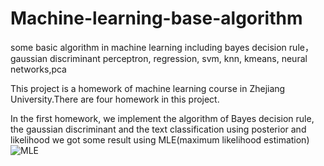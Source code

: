 # Machine-learning-base-algorithm
some basic algorithm in machine learning including bayes decision rule， gaussian discriminant perceptron, regression, svm, knn, kmeans, neural networks,pca

This project is a homework of machine learning course in Zhejiang University.There are four homework in this project.

In the first homework, we implement the algorithm of Bayes decision rule, the gaussian discriminant and the text classification using posterior and likelihood
we got some result using MLE(maximum likelihood estimation)
![MLE]()
